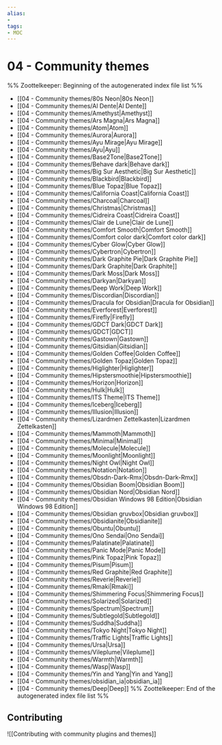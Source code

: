 ```yaml
---
alias:
- 
tags:
- MOC
---
```


# 04 - Community themes




%% Zoottelkeeper: Beginning of the autogenerated index file list  %%
- [[04 - Community themes/80s Neon|80s Neon]]
- [[04 - Community themes/Al Dente|Al Dente]]
- [[04 - Community themes/Amethyst|Amethyst]]
- [[04 - Community themes/Ars Magna|Ars Magna]]
- [[04 - Community themes/Atom|Atom]]
- [[04 - Community themes/Aurora|Aurora]]
- [[04 - Community themes/Ayu Mirage|Ayu Mirage]]
- [[04 - Community themes/Ayu|Ayu]]
- [[04 - Community themes/Base2Tone|Base2Tone]]
- [[04 - Community themes/Behave dark|Behave dark]]
- [[04 - Community themes/Big Sur Aesthetic|Big Sur Aesthetic]]
- [[04 - Community themes/Blackbird|Blackbird]]
- [[04 - Community themes/Blue Topaz|Blue Topaz]]
- [[04 - Community themes/California Coast|California Coast]]
- [[04 - Community themes/Charcoal|Charcoal]]
- [[04 - Community themes/Christmas|Christmas]]
- [[04 - Community themes/Cidreira Coast|Cidreira Coast]]
- [[04 - Community themes/Clair de Lune|Clair de Lune]]
- [[04 - Community themes/Comfort Smooth|Comfort Smooth]]
- [[04 - Community themes/Comfort color dark|Comfort color dark]]
- [[04 - Community themes/Cyber Glow|Cyber Glow]]
- [[04 - Community themes/Cybertron|Cybertron]]
- [[04 - Community themes/Dark Graphite Pie|Dark Graphite Pie]]
- [[04 - Community themes/Dark Graphite|Dark Graphite]]
- [[04 - Community themes/Dark Moss|Dark Moss]]
- [[04 - Community themes/Darkyan|Darkyan]]
- [[04 - Community themes/Deep Work|Deep Work]]
- [[04 - Community themes/Discordian|Discordian]]
- [[04 - Community themes/Dracula for Obsidian|Dracula for Obsidian]]
- [[04 - Community themes/Everforest|Everforest]]
- [[04 - Community themes/Firefly|Firefly]]
- [[04 - Community themes/GDCT Dark|GDCT Dark]]
- [[04 - Community themes/GDCT|GDCT]]
- [[04 - Community themes/Gastown|Gastown]]
- [[04 - Community themes/Gitsidian|Gitsidian]]
- [[04 - Community themes/Golden Coffee|Golden Coffee]]
- [[04 - Community themes/Golden Topaz|Golden Topaz]]
- [[04 - Community themes/Higlighter|Higlighter]]
- [[04 - Community themes/Hipstersmoothie|Hipstersmoothie]]
- [[04 - Community themes/Horizon|Horizon]]
- [[04 - Community themes/Hulk|Hulk]]
- [[04 - Community themes/ITS Theme|ITS Theme]]
- [[04 - Community themes/Iceberg|Iceberg]]
- [[04 - Community themes/Illusion|Illusion]]
- [[04 - Community themes/Lizardmen Zettelkasten|Lizardmen Zettelkasten]]
- [[04 - Community themes/Mammoth|Mammoth]]
- [[04 - Community themes/Minimal|Minimal]]
- [[04 - Community themes/Molecule|Molecule]]
- [[04 - Community themes/Moonlight|Moonlight]]
- [[04 - Community themes/Night Owl|Night Owl]]
- [[04 - Community themes/Notation|Notation]]
- [[04 - Community themes/Obsdn-Dark-Rmx|Obsdn-Dark-Rmx]]
- [[04 - Community themes/Obsidian Boom|Obsidian Boom]]
- [[04 - Community themes/Obsidian Nord|Obsidian Nord]]
- [[04 - Community themes/Obsidian Windows 98 Edition|Obsidian Windows 98 Edition]]
- [[04 - Community themes/Obsidian gruvbox|Obsidian gruvbox]]
- [[04 - Community themes/Obsidianite|Obsidianite]]
- [[04 - Community themes/Obuntu|Obuntu]]
- [[04 - Community themes/Ono Sendai|Ono Sendai]]
- [[04 - Community themes/Palatinate|Palatinate]]
- [[04 - Community themes/Panic Mode|Panic Mode]]
- [[04 - Community themes/Pink Topaz|Pink Topaz]]
- [[04 - Community themes/Pisum|Pisum]]
- [[04 - Community themes/Red Graphite|Red Graphite]]
- [[04 - Community themes/Reverie|Reverie]]
- [[04 - Community themes/Rmaki|Rmaki]]
- [[04 - Community themes/Shimmering Focus|Shimmering Focus]]
- [[04 - Community themes/Solarized|Solarized]]
- [[04 - Community themes/Spectrum|Spectrum]]
- [[04 - Community themes/Subtlegold|Subtlegold]]
- [[04 - Community themes/Suddha|Suddha]]
- [[04 - Community themes/Tokyo Night|Tokyo Night]]
- [[04 - Community themes/Traffic Lights|Traffic Lights]]
- [[04 - Community themes/Ursa|Ursa]]
- [[04 - Community themes/Vileplume|Vileplume]]
- [[04 - Community themes/Warmth|Warmth]]
- [[04 - Community themes/Wasp|Wasp]]
- [[04 - Community themes/Yin and Yang|Yin and Yang]]
- [[04 - Community themes/obsidian_ia|obsidian_ia]]
- [[04 - Community themes/Deep|Deep]]
%% Zoottelkeeper: End of the autogenerated index file list  %%

## Contributing

![[Contributing with community plugins and themes]]